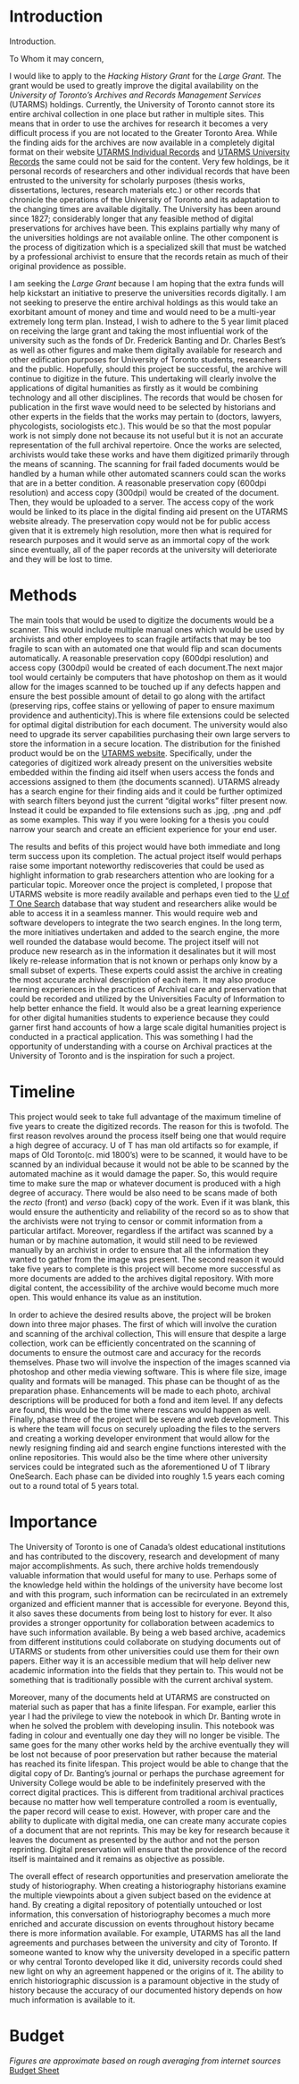 # Introduction
Introduction.

To Whom it may concern,

I would like to apply to the *Hacking History Grant* for the *Large Grant*. The grant would be used to greatly improve the digital availability on the *University of Toronto’s Archives and Records Management Services* (UTARMS) holdings. Currently, the University of Toronto cannot store its entire archival collection in one place but rather in multiple sites. This means that in order to use the archives for research it becomes a very difficult process if you are not located to the Greater Toronto Area. While the finding aids for the archives are now available in a completely digital format on their website [UTARMS Individual Records](https://discoverarchives.library.utoronto.ca/index.php/informationobject/browse?hideAdvanced=1&sq0=1*&sf0=identifier&repos=391&levels=221&topLod=1&rangeType=inclusive) and [UTARMS University Records](https://discoverarchives.library.utoronto.ca/index.php/informationobject/browse?page=1&sort=identifier&hideAdvanced=1&sq0=0%2A&sf0=identifier&repos=391&topLod=0&rangeType=inclusive) the same could not be said for the content. Very few holdings, be it personal records of researchers and other individual records that have been entrusted to the university for scholarly purposes (thesis works, dissertations, lectures, research materials etc.) or other records that chronicle the operations of the University of Toronto and its adaptation to the changing times are available digitally. The University has been around since 1827; considerably longer that any feasible method of digital preservations for archives have been. This explains partially why many of the universities holdings are not available online. The other component is the process of digitization which is a specialized skill that must be watched by a professional archivist to ensure that the records retain as much of their original providence as possible.

I am seeking the *Large Grant* because I am hoping that the extra funds will help kickstart an initiative to preserve the universities records digitally. I am not seeking to preserve the entire archival holdings as this would take an exorbitant amount of money and time and would need to be a multi-year extremely long term plan. Instead, I wish to adhere to the 5 year limit placed on receiving the large grant and taking the most influential work of the university such as the fonds of Dr. Frederick Banting and Dr. Charles Best’s as well as other figures and make them digitally available for research and other edification purposes for University of Toronto students, researchers and the public. Hopefully, should this project be successful, the archive will continue to digitize in the future. This undertaking will clearly involve the applications of digital humanities as firstly as it would be combining technology and all other disciplines. The records that would be chosen for publication in the first wave would need to be selected by historians and other experts in the fields that the works may pertain to (doctors, lawyers, phycologists, sociologists etc.). This would be so that the most popular work is not simply done not because its not useful but it is not an accurate representation of the full archival repertoire.  Once the works are selected, archivists would take these works and have them digitized primarily through the means of scanning. The scanning for frail faded documents would be handled by a human while other automated scanners could scan the works that are in a better condition. A reasonable preservation copy (600dpi resolution) and access copy (300dpi) would be created of the document. Then, they would be uploaded to a server. The access copy of the work would be linked to its place in the digital finding aid present on the UTARMS website already. The preservation copy would not be for public access given that it is extremely high resolution, more then what is required for research purposes and it would serve as an immortal copy of the work since eventually, all of the paper records at the university will deteriorate and they will be lost to time.


# Methods

The main tools that would be used to digitize the documents would be a scanner. This would include multiple manual ones which would be used by archivists and other employees to scan fragile artifacts that may be too fragile to scan with an automated one that would flip and scan documents automatically. A reasonable preservation copy (600dpi resolution) and access copy (300dpi) would be created of each document.The next major tool would certainly be computers that have photoshop on them as it would allow for the images scanned to be touched up if any defects happen and ensure the best possible amount of detail to go along with the artifact (preserving rips, coffee stains or yellowing of paper to ensure maximum providence and authenticity).This is where file extensions could be selected for optimal digital distribution for each document. The university would also need to upgrade its server capabilities purchasing their own large servers to store the information in a secure location. The distribution for the finished product would be on the [UTARMS website](https://utarms.library.utoronto.ca). Specifically, under the categories of digitized work already present on the universities website embedded within the finding aid itself when users access the fonds and accessions assigned to them (the documents scanned). UTARMS already has a search engine for their finding aids and it could be further optimized with search filters beyond just the current “digital works” filter present now. Instead it could be expanded to file extensions such as .jpg, .png and .pdf as some examples. This way if you were looking for a thesis you could narrow your search and create an efficient experience for your end user.

The results and befits of this project would have both immediate and long term success upon its completion. The actual project itself would perhaps raise some important noteworthy rediscoveries that could be used as highlight information to grab researchers attention who are looking for a particular topic. Moreover once the project is completed, I propose that UTARMS website is more readily available and perhaps even tied to the [U of T One Search](https://onesearch.library.utoronto.ca) database that way student and researchers alike would be able to access it in a seamless manner. This would require web and software developers to integrate the two search engines. In the long term, the more initiatives undertaken and added to the search engine, the more well rounded the database would become. The project itself will not produce new research as in the information it desalinates but it will most likely re-release information that is not known or perhaps only know by a small subset of experts. These experts could assist the archive in creating the most accurate archival description of each item. It may also produce learning experiences in the practices of Archival care and preservation that could be recorded and utilized by the Universities Faculty of Information to help better enhance the field. It would also be a great learning experience for other digital humanities students to experience because they could garner first hand accounts of how a large scale digital humanities project is conducted in a practical application. This was something I had the opportunity of understanding with a course on Archival practices at the University of Toronto and is the inspiration for such a project.

# Timeline

This project would seek to take full advantage of the maximum timeline of five years to create the digitized records. The reason for this is twofold. The first reason revolves around the process itself being one that would require a high degree of accuracy. U of T has man old artifacts so for example, if maps of Old Toronto(c. mid 1800’s) were to be scanned, it would have to be scanned by an individual because it would not be able to be scanned by the automated machine as it would damage the paper. So, this would require time to make sure the map or whatever document is produced with a high degree of accuracy. There would be also need to be scans made of both the *recto* (front) and *verso* (back) copy of the work. Even if it was blank, this would ensure the authenticity and reliability of the record so as to show that the archivists were not trying to censor or commit information from a particular artifact. Moreover, regardless if the artifact was scanned by a human or by machine automation, it would still need to be reviewed manually by an archivist in order to ensure that all the information they wanted to gather from the image was present. The second reason it would take five years to complete is this project will become more successful as more documents are added to the archives digital repository.  With more digital content, the accessibility of the archive would become much more open. This would enhance its value as an institution.

In order to achieve the desired results above, the project will be broken down into three major phases. The first of which will involve the curation and scanning of the archival collection, This will ensure that despite a large collection, work can be efficiently concentrated on the scanning of documents to ensure the outmost care and accuracy for the records themselves. Phase two will involve the inspection of the images scanned via photoshop and other media viewing software. This is where file size, image quality and formats will be managed. This phase can be thought of as the preparation phase. Enhancements will be made to each photo, archival descriptions will be produced for both a fond and item level. If any defects are found, this would be the time where rescans would happen as well. Finally, phase three of the project will be severe and web development. This is where the team will focus on securely uploading the files to the servers and creating a working developer environment that would allow for the newly resigning finding aid and search engine functions interested with the online repositories. This would also be the time where other university services could be integrated such as the aforementioned U of T library OneSearch. Each phase can be divided into roughly 1.5 years each coming out to a round total of 5 years total.

# Importance
The University of Toronto is one of Canada’s oldest educational institutions and has contributed to the discovery, research and development of many major accomplishments. As such, there archive holds tremendously valuable information that would useful for many to use. Perhaps some of the knowledge held within the holdings of the university have become lost and with this program, such information can be recirculated in an extremely organized and efficient manner that is accessible for everyone. Beyond this, it also saves these documents from being lost to history for ever. It also provides a stronger opportunity for collaboration between academics to have such information available. By being a web based archive, academics from different institutions could collaborate on studying documents out of UTARMS or students from other universities could use them for their own papers. Either way it is an accessible medium that will help deliver new academic information into the fields that they pertain to. This would not be something that is traditionally possible with the current archival system.

Moreover, many of the documents held at UTARMS are constructed on material such as paper that has a finite lifespan. For example, earlier this year I had the privilege to view the notebook in which Dr. Banting wrote in when he solved the problem with developing insulin. This notebook was fading in colour and eventually one day they will no longer be visible. The same goes for the many other works held by the archive eventually they will be lost not because of poor preservation but rather because the material has reached its finite lifespan. This project would be able to change that the digital copy of Dr. Banting’s journal or perhaps the purchase agreement for University College would be able to be indefinitely preserved with the correct digital practices. This is different from traditional archival practices because no matter how well temperature controlled a room is eventually, the paper record will cease to exist. However, with proper care and the ability to duplicate with digital media, one can create many accurate copies of a document that are not reprints. This may be key for research because it leaves the document as presented by the author and not the person reprinting. Digital preservation will ensure that the providence of the record itself is maintained and it remains as objective as possible.

The overall effect of research opportunities and preservation ameliorate the study of historiography. When creating a historiography historians examine the multiple viewpoints about a given subject based on the evidence at hand. By creating a digital repository of potentially untouched or lost information, this conversation of historiography becomes a much more enriched and accurate discussion on events throughout history became there is more information available. For example, UTARMS has all the land agreements and purchases between the university and city of Toronto. If someone wanted to know why the university developed in a specific pattern or why central Toronto developed like it did, university records could shed new light on why an agreement happened or the origins of it. The ability to enrich historiographic discussion is a paramount objective in the study of history because the accuracy of our documented history depends on how much information is available to it.  

# Budget
*Figures are approximate based on rough averaging from internet sources*
[Budget Sheet](https://docs.google.com/spreadsheets/d/1hNTNssaDfSYYurLAThTWQpWWpdepbQ53K1FmQxYeRv8/edit?usp=sharing)

